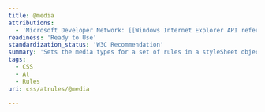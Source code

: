```yaml
---
title: @media
attributions:
  - 'Microsoft Developer Network: [[Windows Internet Explorer API reference](http://msdn.microsoft.com/en-us/library/ie/hh828809%28v=vs.85%29.aspx) Article]'
readiness: 'Ready to Use'
standardization_status: 'W3C Recommendation'
summary: 'Sets the media types for a set of rules in a styleSheet object.'
tags:
  - CSS
  - At
  - Rules
uri: css/atrules/@media

---
```


